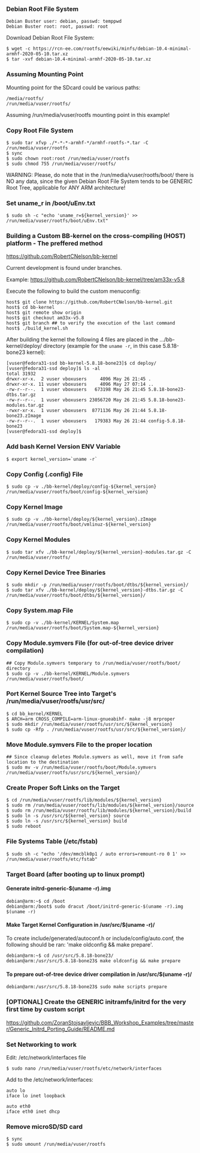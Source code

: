 ### Debian Root File System

	Debian Buster user: debian, passwd: temppwd
	Debian Buster root: root, passwd: root

Download Debian Root File System:

	$ wget -c https://rcn-ee.com/rootfs/eewiki/minfs/debian-10.4-minimal-armhf-2020-05-10.tar.xz
	$ tar -xvf debian-10.4-minimal-armhf-2020-05-10.tar.xz

### Assuming Mounting Point

Mounting point for the SDcard could be various paths:

	/media/rootfs/
	/run/media/vuser/rootfs/

Assuming /run/media/vuser/rootfs mounting point in this example!

### Copy Root File System

	$ sudo tar xfvp ./*-*-*-armhf-*/armhf-rootfs-*.tar -C /run/media/vuser/rootfs
	$ sync
	$ sudo chown root:root /run/media/vuser/rootfs
	$ sudo chmod 755 /run/media/vuser/rootfs/

WARNING: Please, do note that in the /run/media/vuser/rootfs/boot/ there is NO
any data, since the given Debian Root File System tends to be GENERIC Root
Tree, applicable for ANY ARM architecture!

### Set uname_r in /boot/uEnv.txt

	$ sudo sh -c "echo 'uname_r=${kernel_version}' >> /run/media/vuser/rootfs/boot/uEnv.txt"

### Building a Custom BB-kernel on the cross-compiling (HOST) platform - The preffered method
https://github.com/RobertCNelson/bb-kernel

Current development is found under branches.

Example: https://github.com/RobertCNelson/bb-kernel/tree/am33x-v5.8

Execute the following to build the custom menuconfig:

	host$ git clone https://github.com/RobertCNelson/bb-kernel.git
	host$ cd bb-kernel
	host$ git remote show origin
	host$ git checkout am33x-v5.8
	host$ git branch ## to verify the execution of the last command
	host$ ./build_kernel.sh

After building the kernel the following 4 files are placed in the .../bb-kernel/deploy/
directory (example for the `uname -r`, in this case 5.8.18-bone23 kernel):

	[vuser@fedora31-ssd bb-kernel-5.8.18-bone23]$ cd deploy/
	[vuser@fedora31-ssd deploy]$ ls -al
	total 31932
	drwxr-xr-x.  2 vuser vboxusers     4096 May 26 21:45 .
	drwxr-xr-x. 11 vuser vboxusers     4096 May 27 07:14 ..
	-rw-r--r--.  1 vuser vboxusers   673198 May 26 21:45 5.8.18-bone23-dtbs.tar.gz
	-rw-r--r--.  1 vuser vboxusers 23056720 May 26 21:45 5.8.18-bone23-modules.tar.gz
	-rwxr-xr-x.  1 vuser vboxusers  8771136 May 26 21:44 5.8.18-bone23.zImage
	-rw-r--r--.  1 vuser vboxusers   179383 May 26 21:44 config-5.8.18-bone23
	[vuser@fedora31-ssd deploy]$

### Add bash Kernel Version ENV Variable

	$ export kernel_version=`uname -r`

### Copy Config (.config) File

	$ sudo cp -v ./bb-kernel/deploy/config-${kernel_version} /run/media/vuser/rootfs/boot/config-${kernel_version}

### Copy Kernel Image

	$ sudo cp -v ./bb-kernel/deploy/${kernel_version}.zImage /run/media/vuser/rootfs/boot/vmlinuz-${kernel_version}

### Copy Kernel Modules

	$ sudo tar xfv ./bb-kernel/deploy/${kernel_version}-modules.tar.gz -C /run/media/vuser/rootfs/

### Copy Kernel Device Tree Binaries

	$ sudo mkdir -p /run/media/vuser/rootfs/boot/dtbs/${kernel_version}/
	$ sudo tar xfv ./bb-kernel/deploy/${kernel_version}-dtbs.tar.gz -C /run/media/vuser/rootfs/boot/dtbs/${kernel_version}/

### Copy System.map File

	$ sudo cp -v ./bb-kernel/KERNEL/System.map /run/media/vuser/rootfs/boot/System.map-${kernel_version}

### Copy Module.symvers File (for out-of-tree device driver compilation)

	## Copy Module.symvers temporary to /run/media/vuser/rootfs/boot/ directory
	$ sudo cp -v ./bb-kernel/KERNEL/Module.symvers /run/media/vuser/rootfs/boot/

### Port Kernel Source Tree into Target's /run/media/vuser/rootfs/usr/src/

	$ cd bb_kernel/KERNEL
	$ ARCH=arm CROSS_COMPILE=arm-linux-gnueabihf- make -j8 mrproper
	$ sudo mkdir /run/media/vuser/rootfs/usr/src/${kernel_version}
	$ sudo cp -Rfp . /run/media/vuser/rootfs/usr/src/${kernel_version}/

### Move Module.symvers File to the proper location

	## Since cleanup deletes Module.symvers as well, move it from safe location to the destination
	$ sudo mv -v /run/media/vuser/rootfs/boot/Module.symvers /run/media/vuser/rootfs/usr/src/${kernel_version}/

### Create Proper Soft Links on the Target

	$ cd /run/media/vuser/rootfs/lib/modules/${kernel_version}
	$ sudo rm /run/media/vuser/rootfs/lib/modules/${kernel_version}/source
	$ sudo rm /run/media/vuser/rootfs/lib/modules/${kernel_version}/build
	$ sudo ln -s /usr/src/${kernel_version} source
	$ sudo ln -s /usr/src/${kernel_version}	build
	$ sudo reboot

### File Systems Table (/etc/fstab)

	$ sudo sh -c "echo '/dev/mmcblk0p1 / auto errors=remount-ro 0 1' >> /run/media/vuser/rootfs/etc/fstab"

### Target Board (after booting up to linux prompt)

#### Generate initrd-generic-$(uname -r).img

	debian@arm:~$ cd /boot
	debian@arm:/boot$ sudo dracut /boot/initrd-generic-$(uname -r).img $(uname -r)

#### Make Target Kernel Configuration in /usr/src/$(uname -r)/

To create include/generated/autoconf.h or include/config/auto.conf, the following should be ran: 'make oldconfig && make prepare'.

	debian@arm:~$ cd /usr/src/5.8.18-bone23/
	debian@arm:/usr/src/5.8.18-bone23$ make oldconfig && make prepare

#### To prepare out-of-tree device driver compilation in /usr/src/$(uname -r)/

	debian@arm:/usr/src/5.8.18-bone23$ sudo make scripts prepare

### [OPTIONAL] Create the GENERIC initramfs/initrd for the very first time by custom script
https://github.com/ZoranStojsavljevic/BBB_Workshop_Examples/tree/master/Generic_Initrd_Porting_Guide/README.md

### Set Networking to work

Edit: /etc/network/interfaces file

	$ sudo nano /run/media/vuser/rootfs/etc/network/interfaces

Add to the /etc/network/interfaces:

	auto lo
	iface lo inet loopback

	auto eth0
	iface eth0 inet dhcp

### Remove microSD/SD card

	$ sync
	$ sudo umount /run/media/vuser/rootfs
